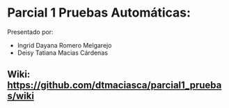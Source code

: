 # Parcial 1 Pruebas Automáticas:

Presentado por:
* Ingrid Dayana Romero Melgarejo
* Deisy Tatiana Macias Cárdenas

## Wiki: https://github.com/dtmaciasca/parcial1_pruebas/wiki
